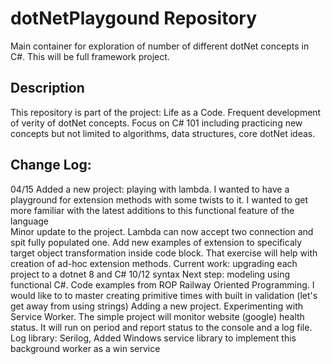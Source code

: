 # dotNetPlaygound Repository
Main container for exploration of number of different dotNet concepts in C#. This will be full framework project.

## Description
This repository is part of the project: Life as a Code. 
Frequent development of verity of dotNet concepts.
Focus on C# 101 including practicing new concepts but not limited to 
algorithms, data structures, core dotNet ideas.

## Change Log:
04/15 Added a new project: playing with lambda. I wanted to have a playground for extension methods with some twists to it.
I wanted to get more familiar with the latest additions to this functional feature of the language  
Minor update to the project. Lambda can now accept two connection and spit fully populated one.
Add new examples of extension to specificaly target object transformation inside code block. That exercise will help with creation of ad-hoc extension methods. 
Current work: upgrading each project to a dotnet 8 and C# 10/12 syntax 
Next step: modeling using functional C#. Code examples from ROP Railway Oriented Programming. I would like to to master creating primitive times with built in validation (let's get away from using strings) 
Adding a new project. Experimenting with Service Worker. The simple project will monitor website (google) health status. It will run on period and report status to the console and a log file.
Log library: Serilog, Added Windows service library to implement this background worker as a win service  


